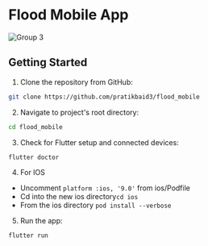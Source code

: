 # Flood Mobile App
![Group 3](https://user-images.githubusercontent.com/52864956/118591767-63c00880-b7c2-11eb-89ab-de7a81ec29cc.png)


## Getting Started

1. Clone the repository from GitHub:

```bash
git clone https://github.com/pratikbaid3/flood_mobile
```

2. Navigate to project's root directory:

```bash
cd flood_mobile
```

3. Check for Flutter setup and connected devices:

```bash
flutter doctor
```

4. For IOS
- Uncomment ```platform :ios, '9.0'``` from ios/Podfile
- Cd into the new ios directory```cd ios```
- From the ios directory ```pod install --verbose```

5. Run the app:

```bash
flutter run
```
